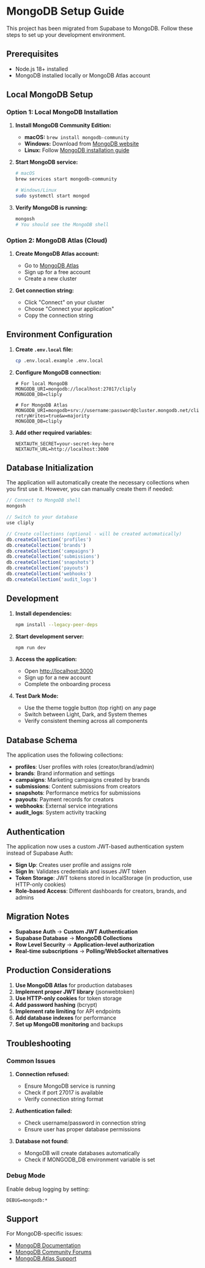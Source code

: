 # MongoDB Setup Guide

This project has been migrated from Supabase to MongoDB. Follow these steps to set up your development environment.

## Prerequisites

- Node.js 18+ installed
- MongoDB installed locally or MongoDB Atlas account

## Local MongoDB Setup

### Option 1: Local MongoDB Installation

1. **Install MongoDB Community Edition:**
   - **macOS:** `brew install mongodb-community`
   - **Windows:** Download from [MongoDB website](https://www.mongodb.com/try/download/community)
   - **Linux:** Follow [MongoDB installation guide](https://docs.mongodb.com/manual/installation/)

2. **Start MongoDB service:**
   ```bash
   # macOS
   brew services start mongodb-community
   
   # Windows/Linux
   sudo systemctl start mongod
   ```

3. **Verify MongoDB is running:**
   ```bash
   mongosh
   # You should see the MongoDB shell
   ```

### Option 2: MongoDB Atlas (Cloud)

1. **Create MongoDB Atlas account:**
   - Go to [MongoDB Atlas](https://www.mongodb.com/atlas)
   - Sign up for a free account
   - Create a new cluster

2. **Get connection string:**
   - Click "Connect" on your cluster
   - Choose "Connect your application"
   - Copy the connection string

## Environment Configuration

1. **Create `.env.local` file:**
   ```bash
   cp .env.local.example .env.local
   ```

2. **Configure MongoDB connection:**
   ```env
   # For local MongoDB
   MONGODB_URI=mongodb://localhost:27017/cliply
   MONGODB_DB=cliply
   
   # For MongoDB Atlas
   MONGODB_URI=mongodb+srv://username:password@cluster.mongodb.net/cliply?retryWrites=true&w=majority
   MONGODB_DB=cliply
   ```

3. **Add other required variables:**
   ```env
   NEXTAUTH_SECRET=your-secret-key-here
   NEXTAUTH_URL=http://localhost:3000
   ```

## Database Initialization

The application will automatically create the necessary collections when you first use it. However, you can manually create them if needed:

```javascript
// Connect to MongoDB shell
mongosh

// Switch to your database
use cliply

// Create collections (optional - will be created automatically)
db.createCollection('profiles')
db.createCollection('brands')
db.createCollection('campaigns')
db.createCollection('submissions')
db.createCollection('snapshots')
db.createCollection('payouts')
db.createCollection('webhooks')
db.createCollection('audit_logs')
```

## Development

1. **Install dependencies:**
   ```bash
   npm install --legacy-peer-deps
   ```

2. **Start development server:**
   ```bash
   npm run dev
   ```

3. **Access the application:**
   - Open [http://localhost:3000](http://localhost:3000)
   - Sign up for a new account
   - Complete the onboarding process

4. **Test Dark Mode:**
   - Use the theme toggle button (top right) on any page
   - Switch between Light, Dark, and System themes
   - Verify consistent theming across all components

## Database Schema

The application uses the following collections:

- **profiles**: User profiles with roles (creator/brand/admin)
- **brands**: Brand information and settings
- **campaigns**: Marketing campaigns created by brands
- **submissions**: Content submissions from creators
- **snapshots**: Performance metrics for submissions
- **payouts**: Payment records for creators
- **webhooks**: External service integrations
- **audit_logs**: System activity tracking

## Authentication

The application now uses a custom JWT-based authentication system instead of Supabase Auth:

- **Sign Up**: Creates user profile and assigns role
- **Sign In**: Validates credentials and issues JWT token
- **Token Storage**: JWT tokens stored in localStorage (in production, use HTTP-only cookies)
- **Role-based Access**: Different dashboards for creators, brands, and admins

## Migration Notes

- **Supabase Auth** → **Custom JWT Authentication**
- **Supabase Database** → **MongoDB Collections**
- **Row Level Security** → **Application-level authorization**
- **Real-time subscriptions** → **Polling/WebSocket alternatives**

## Production Considerations

1. **Use MongoDB Atlas** for production databases
2. **Implement proper JWT library** (jsonwebtoken)
3. **Use HTTP-only cookies** for token storage
4. **Add password hashing** (bcrypt)
5. **Implement rate limiting** for API endpoints
6. **Add database indexes** for performance
7. **Set up MongoDB monitoring** and backups

## Troubleshooting

### Common Issues

1. **Connection refused:**
   - Ensure MongoDB service is running
   - Check if port 27017 is available
   - Verify connection string format

2. **Authentication failed:**
   - Check username/password in connection string
   - Ensure user has proper database permissions

3. **Database not found:**
   - MongoDB will create databases automatically
   - Check if MONGODB_DB environment variable is set

### Debug Mode

Enable debug logging by setting:
```env
DEBUG=mongodb:*
```

## Support

For MongoDB-specific issues:
- [MongoDB Documentation](https://docs.mongodb.com/)
- [MongoDB Community Forums](https://community.mongodb.com/)
- [MongoDB Atlas Support](https://docs.atlas.mongodb.com/support/)
